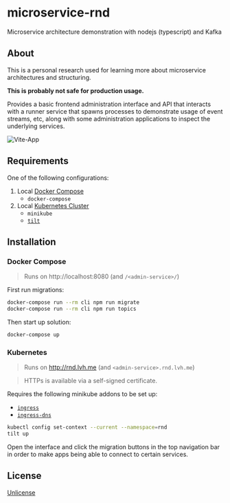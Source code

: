 # microservice-rnd

Microservice architecture demonstration with nodejs (typescript) and Kafka

## About

This is a personal research used for learning more about microservice architectures
and structuring.

**This is probably not safe for production usage.**

Provides a basic frontend administration interface and API that interacts with a runner service that
spawns processes to demonstrate usage of event streams, etc, along with some administration applications
to inspect the underlying services.

![Vite-App](https://user-images.githubusercontent.com/161548/163657043-a2f3b766-77a6-44fc-8b62-078c6fa8390c.png)

## Requirements

One of the following configurations:

1. Local [Docker Compose](#docker-compose)
    * `docker-compose`
2. Local [Kubernetes Cluster](#kubernetes)
    * `minikube`
    * [`tilt`](https://tilt.dev/)

## Installation

### Docker Compose

> Runs on http://localhost:8080 (and `/<admin-service>/`)

First run migrations:

```bash
docker-compose run --rm cli npm run migrate
docker-compose run --rm cli npm run topics
```

Then start up solution:

```bash
docker-compose up
```

### Kubernetes

> Runs on http://rnd.lvh.me (and `<admin-service>.rnd.lvh.me`)

> HTTPs is available via a self-signed certificate.

Requires the following minikube addons to be set up:

* [`ingress`](https://minikube.sigs.k8s.io/docs/handbook/addons/ingress/)
* [`ingress-dns`](https://minikube.sigs.k8s.io/docs/handbook/addons/ingress-dns/)

```bash
kubectl config set-context --current --namespace=rnd
tilt up
```

Open the interface and click the migration buttons in the top navigation bar
in order to make apps being able to connect to certain services.

## License

[Unlicense](./UNLICENSE)
